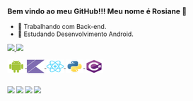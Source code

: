 ### Bem vindo ao meu GitHub!!! Meu nome é Rosiane 👋

- 🔭 Trabalhando com Back-end.
- 🌱 Estudando Desenvolvimento Android.
<div>
  <a href="https://github.com/rosianeclemente">
  <img height="160em" src="https://github-readme-stats.vercel.app/api?username=rosianeclemente&show_icons=true&theme=radical&include_all_commits=true&count_private=true"/>
  <img height="160em" src="https://github-readme-stats.vercel.app/api/top-langs/?username=rosianeclemente&layout=compact&langs_count=7&theme=radical"/>
</div>
<div style="display: inline_block"><br>
  <img align="center" alt="Rose-Android" height="30" width="40" src="https://raw.githubusercontent.com/devicons/devicon/master/icons/android/android-plain.svg">
  <img align="center" alt="Rose-Kotlin" height="30" width="40" src="https://raw.githubusercontent.com/devicons/devicon/master/icons/kotlin/kotlin-plain.svg">
  <img align="center" alt="Rose-React" height="30" width="40" src="https://raw.githubusercontent.com/devicons/devicon/master/icons/react/react-original.svg">
  <img align="center" alt="Rose-Python" height="30" width="40" src="https://raw.githubusercontent.com/devicons/devicon/master/icons/python/python-original.svg">
  <img align="center" alt="Rose-Csharp" height="30" width="40" src="https://raw.githubusercontent.com/devicons/devicon/master/icons/csharp/csharp-original.svg">
</div>
  
##
  
<div> 
  <a href="https://instagram.com/rosiane_clemente" target="_blank"><img src="https://img.shields.io/badge/-Instagram-%23E4405F?style=for-the-badge&logo=instagram&logoColor=white" target="_blank"></a>
 <a href="https://discord.com/channels/870467020032966656/870467020032966659" target="_blank"><img src="https://img.shields.io/badge/Discord-7289DA?style=for-the-badge&logo=discord&logoColor=white" target="_blank"></a> 
  <a href="https://www.linkedin.com/in/rosiane-clemente-02715512b/" target="_blank"><img src="https://img.shields.io/badge/-LinkedIn-%230077B5?style=for-the-badge&logo=linkedin&logoColor=white" target="_blank"></a> 
 	<a href="https://t.me/Rosiane_1" target="_blank"><img src="https://img.shields.io/badge/Telegram-2CA5E0?style=for-the-badge&logo=telegram&logoColor=white" target="_blank"></a>
  
 
</div>
  
